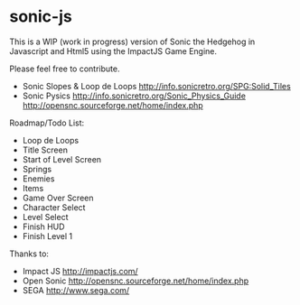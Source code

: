 # sonic-js
This is a WIP (work in progress) version of Sonic the Hedgehog in Javascript and Html5 using the ImpactJS Game Engine.

Please feel free to contribute.

- Sonic Slopes & Loop de Loops
    http://info.sonicretro.org/SPG:Solid_Tiles
- Sonic Pysics
    http://info.sonicretro.org/Sonic_Physics_Guide
    http://opensnc.sourceforge.net/home/index.php

Roadmap/Todo List:
- Loop de Loops
- Title Screen
- Start of Level Screen
- Springs
- Enemies
- Items
- Game Over Screen
- Character Select
- Level Select
- Finish HUD
- Finish Level 1

Thanks to:
- Impact JS
    http://impactjs.com/
- Open Sonic
    http://opensnc.sourceforge.net/home/index.php
- SEGA
    http://www.sega.com/


